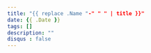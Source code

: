 ```yaml
---
title: "{{ replace .Name "-" " " | title }}"
date: {{ .Date }}
tags: []
description: ""
disqus : false
---
```


